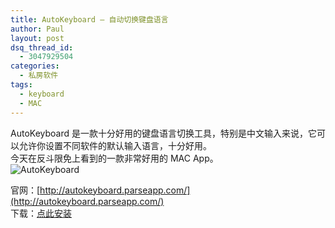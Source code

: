```yaml
---
title: AutoKeyboard – 自动切换键盘语言
author: Paul
layout: post
dsq_thread_id:
  - 3047929504
categories:
  - 私房软件
tags:
  - keyboard
  - MAC
--- 
```


AutoKeyboard 是一款十分好用的键盘语言切换工具，特别是中文输入来说，它可以允许你设置不同软件的默认输入语言，十分好用。  
今天在反斗限免上看到的一款非常好用的 MAC App。  
![AutoKeyboard](http://img.hz.mk/2014-0709/autokeyboard_paul.jpg)

官网：[http://autokeyboard.parseapp.com/](http://autokeyboard.parseapp.com/)   
下载：[点此安装](https://itunes.apple.com/cn/app/autokeyboard/id908553210?mt=12)

